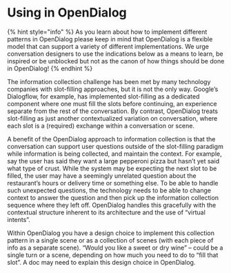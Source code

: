 # Using in OpenDialog

{% hint style="info" %}
As you learn about how to implement different patterns in OpenDialog please keep in mind that OpenDialog is a flexible model that can support a variety of different implementations. We urge conversation designers to use the indications below as a means to learn, be inspired or be unblocked but not as the canon of how things should be done in OpenDialog!
{% endhint %}

The information collection challenge has been met by many technology companies with slot-filling approaches, but it is not the only way. Google’s Dialogflow, for example, has implemented slot-filling as a dedicated component where one must fill the slots before continuing, an experience separate from the rest of the conversation. By contrast, OpenDialog treats slot-filling as just another contextualized variation on conversation, where each slot is a (required) exchange within a conversation or scene.

A benefit of the OpenDialog approach to information collection is that the conversation can support user questions outside of the slot-filling paradigm while information is being collected, and maintain the context. For example, say the user has said they want a large pepperoni pizza but hasn’t yet said what type of crust. While the system may be expecting the next slot to be filled, the user may have a seemingly unrelated question about the restaurant’s hours or delivery time or something else. To be able to handle such unexpected questions, the technology needs to be able to change context to answer the question and then pick up the information collection sequence where they left off. OpenDialog handles this gracefully with the contextual structure inherent to its architecture and the use of “virtual intents”.

Within OpenDialog you have a design choice to implement this collection pattern in a single scene or as a collection of scenes (with each piece of info as a separate scene). “Would you like a sweet or dry wine” – could be a single turn or a scene, depending on how much you need to do to “fill that slot”. A doc may need to explain this design choice in OpenDialog.
